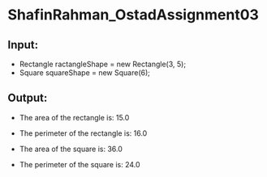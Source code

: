 # ShafinRahman_OstadAssignment03

## Input:

- Rectangle ractangleShape = new Rectangle(3, 5);
- Square squareShape = new Square(6);

## Output:

- The area of the rectangle is: 15.0
- The perimeter of the rectangle is: 16.0


- The area of the square is: 36.0
- The perimeter of the square is: 24.0






